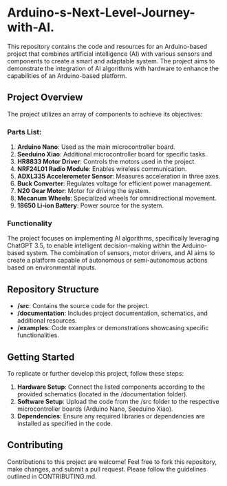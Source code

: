 # Arduino-s-Next-Level-Journey-with-AI.



This repository contains the code and resources for an Arduino-based project that combines artificial intelligence (AI) with various sensors and components to create a smart and adaptable system. The project aims to demonstrate the integration of AI algorithms with hardware to enhance the capabilities of an Arduino-based platform.

## Project Overview

The project utilizes an array of components to achieve its objectives:

### Parts List:
1. **Arduino Nano**: Used as the main microcontroller board.
2. **Seeduino Xiao**: Additional microcontroller board for specific tasks.
3. **HR8833 Motor Driver**: Controls the motors used in the project.
4. **NRF24L01 Radio Module**: Enables wireless communication.
5. **ADXL335 Accelerometer Sensor**: Measures acceleration in three axes.
6. **Buck Converter**: Regulates voltage for efficient power management.
7. **N20 Gear Motor**: Motor for driving the system.
8. **Mecanum Wheels**: Specialized wheels for omnidirectional movement.
9. **18650 Li-ion Battery**: Power source for the system.

### Functionality

The project focuses on implementing AI algorithms, specifically leveraging ChatGPT 3.5, to enable intelligent decision-making within the Arduino-based system. The combination of sensors, motor drivers, and AI aims to create a platform capable of autonomous or semi-autonomous actions based on environmental inputs.

## Repository Structure

- **/src**: Contains the source code for the project.
- **/documentation**: Includes project documentation, schematics, and additional resources.
- **/examples**: Code examples or demonstrations showcasing specific functionalities.

## Getting Started

To replicate or further develop this project, follow these steps:

1. **Hardware Setup**: Connect the listed components according to the provided schematics (located in the /documentation folder).
2. **Software Setup**: Upload the code from the /src folder to the respective microcontroller boards (Arduino Nano, Seeduino Xiao).
3. **Dependencies**: Ensure any required libraries or dependencies are installed as specified in the code.

## Contributing

Contributions to this project are welcome! Feel free to fork this repository, make changes, and submit a pull request. Please follow the guidelines outlined in CONTRIBUTING.md.

